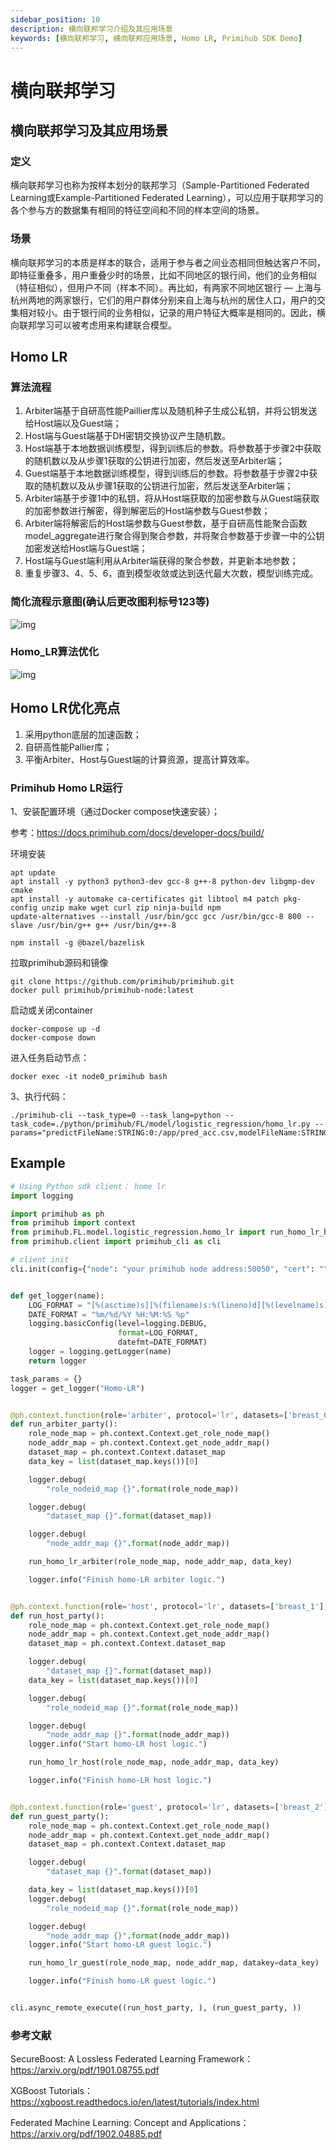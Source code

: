 ```yaml
---
sidebar_position: 10
description: 横向联邦学习介绍及其应用场景
keywords: [横向联邦学习, 横向联邦应用场景, Homo LR, Primihub SDK Demo]
---
```

# 横向联邦学习

## 横向联邦学习及其应用场景

### 定义

横向联邦学习也称为按样本划分的联邦学习（Sample-Partitioned Federated Learning或Example-Partitioned Federated Learning），可以应用于联邦学习的各个参与方的数据集有相同的特征空间和不同的样本空间的场景。

### 场景

横向联邦学习的本质是样本的联合，适用于参与者之间业态相同但触达客户不同，即特征重叠多，用户重叠少时的场景，比如不同地区的银行间，他们的业务相似（特征相似），但用户不同（样本不同）。再比如，有两家不同地区银行 — 上海与杭州两地的两家银行，它们的用户群体分别来自上海与杭州的居住人口，用户的交集相对较小。由于银行间的业务相似，记录的用户特征大概率是相同的。因此，横向联邦学习可以被考虑用来构建联合模型。

## Homo LR

### 算法流程

1. Arbiter端基于自研高性能Paillier库以及随机种子生成公私钥，并将公钥发送给Host端以及Guest端；
2. Host端与Guest端基于DH密钥交换协议产生随机数。
3. Host端基于本地数据训练模型，得到训练后的参数。将参数基于步骤2中获取的随机数以及从步骤1获取的公钥进行加密，然后发送至Arbiter端；
4. Guest端基于本地数据训练模型，得到训练后的参数。将参数基于步骤2中获取的随机数以及从步骤1获取的公钥进行加密，然后发送至Arbiter端；
5. Arbiter端基于步骤1中的私钥，将从Host端获取的加密参数与从Guest端获取的加密参数进行解密，得到解密后的Host端参数与Guest参数；
6. Arbiter端将解密后的Host端参数与Guest参数，基于自研高性能聚合函数model_aggregate进行聚合得到聚合参数，并将聚合参数基于步骤一中的公钥加密发送给Host端与Guest端；
7. Host端与Guest端利用从Arbiter端获得的聚合参数，并更新本地参数；
8. 重复步骤3、4、5、6，直到模型收敛或达到迭代最大次数，模型训练完成。

### 简化流程示意图(确认后更改图利标号123等)

![img](./homelr流程示意.jpg)

### Homo_LR算法优化

![img](./Homo_LR算法优化.jpg)

## Homo LR优化亮点

1. 采用python底层的加速函数；
2. 自研高性能Pallier库；
3. 平衡Arbiter、Host与Guest端的计算资源，提高计算效率。

### Primihub Homo LR运行

1、安装配置环境（通过Docker compose快速安装）；

参考：<https://docs.primihub.com/docs/developer-docs/build/>

环境安装

```shell
apt update 
apt install -y python3 python3-dev gcc-8 g++-8 python-dev libgmp-dev cmake
apt install -y automake ca-certificates git libtool m4 patch pkg-config unzip make wget curl zip ninja-build npm
update-alternatives --install /usr/bin/gcc gcc /usr/bin/gcc-8 800 --slave /usr/bin/g++ g++ /usr/bin/g++-8

npm install -g @bazel/bazelisk
```

拉取primihub源码和镜像

```shell
git clone https://github.com/primihub/primihub.git
docker pull primihub/primihub-node:latest
```

启动或关闭container

```shell
docker-compose up -d
docker-compose down
```

进入任务启动节点：

```shell
docker exec -it node0_primihub bash
```

3、执行代码：

```shell
./primihub-cli --task_type=0 --task_lang=python --task_code=./python/primihub/FL/model/logistic_regression/homo_lr.py --params="predictFileName:STRING:0:/app/pred_acc.csv,modelFileName:STRING:0:/app/lr_model.pl"
```

## Example

```python
# Using Python sdk client： home lr
import logging

import primihub as ph
from primihub import context
from primihub.FL.model.logistic_regression.homo_lr import run_homo_lr_host, run_homo_lr_guest, run_homo_lr_arbiter
from primihub.client import primihub_cli as cli

# client init
cli.init(config={"node": "your primihub node address:50050", "cert": ""})


def get_logger(name):
    LOG_FORMAT = "[%(asctime)s][%(filename)s:%(lineno)d][%(levelname)s] %(message)s"
    DATE_FORMAT = "%m/%d/%Y %H:%M:%S %p"
    logging.basicConfig(level=logging.DEBUG,
                        format=LOG_FORMAT,
                        datefmt=DATE_FORMAT)
    logger = logging.getLogger(name)
    return logger

task_params = {}
logger = get_logger("Homo-LR")


@ph.context.function(role='arbiter', protocol='lr', datasets=['breast_0'], port='9010', task_type="lr-train")
def run_arbiter_party():
    role_node_map = ph.context.Context.get_role_node_map()
    node_addr_map = ph.context.Context.get_node_addr_map()
    dataset_map = ph.context.Context.dataset_map
    data_key = list(dataset_map.keys())[0]

    logger.debug(
        "role_nodeid_map {}".format(role_node_map))

    logger.debug(
        "dataset_map {}".format(dataset_map))

    logger.debug(
        "node_addr_map {}".format(node_addr_map))

    run_homo_lr_arbiter(role_node_map, node_addr_map, data_key)

    logger.info("Finish homo-LR arbiter logic.")


@ph.context.function(role='host', protocol='lr', datasets=['breast_1'], port='9020', task_type="lr-train")
def run_host_party():
    role_node_map = ph.context.Context.get_role_node_map()
    node_addr_map = ph.context.Context.get_node_addr_map()
    dataset_map = ph.context.Context.dataset_map

    logger.debug(
        "dataset_map {}".format(dataset_map))
    data_key = list(dataset_map.keys())[0]

    logger.debug(
        "role_nodeid_map {}".format(role_node_map))

    logger.debug(
        "node_addr_map {}".format(node_addr_map))
    logger.info("Start homo-LR host logic.")

    run_homo_lr_host(role_node_map, node_addr_map, data_key)

    logger.info("Finish homo-LR host logic.")


@ph.context.function(role='guest', protocol='lr', datasets=['breast_2'], port='9030', task_type="lr-train")
def run_guest_party():
    role_node_map = ph.context.Context.get_role_node_map()
    node_addr_map = ph.context.Context.get_node_addr_map()
    dataset_map = ph.context.Context.dataset_map

    logger.debug(
        "dataset_map {}".format(dataset_map))

    data_key = list(dataset_map.keys())[0]
    logger.debug(
        "role_nodeid_map {}".format(role_node_map))

    logger.debug(
        "node_addr_map {}".format(node_addr_map))
    logger.info("Start homo-LR guest logic.")

    run_homo_lr_guest(role_node_map, node_addr_map, datakey=data_key)

    logger.info("Finish homo-LR guest logic.")


cli.async_remote_execute((run_host_party, ), (run_guest_party, ))

```

### 参考文献

SecureBoost: A Lossless Federated Learning Framework：<https://arxiv.org/pdf/1901.08755.pdf>

XGBoost Tutorials：<https://xgboost.readthedocs.io/en/latest/tutorials/index.html>

Federated Machine Learning: Concept and Applications：<https://arxiv.org/pdf/1902.04885.pdf>
